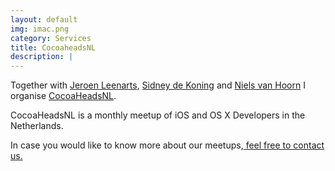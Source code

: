 ```yaml
---
layout: default
img: imac.png
category: Services
title: CocoaheadsNL
description: |
---
```


Together with <a href="https://twitter.com/leenarts">Jeroen Leenarts</a>, <a href="https://twitter.com/sidneydekoning">Sidney de Koning</a> and <a href="https://twitter.com/nvh">Niels van Hoorn</a> I organise <a href="http://www.cocoaheads.nl">CocoaHeadsNL</a>.
<p>CocoaHeadsNL is a monthly meetup of iOS and OS X Developers in the Netherlands.</p>
<p> In case you would like to know more about our meetups,<a href="mailto:bart.hoffman@cocoaheads.nl"> feel free to contact us.</a></p>
